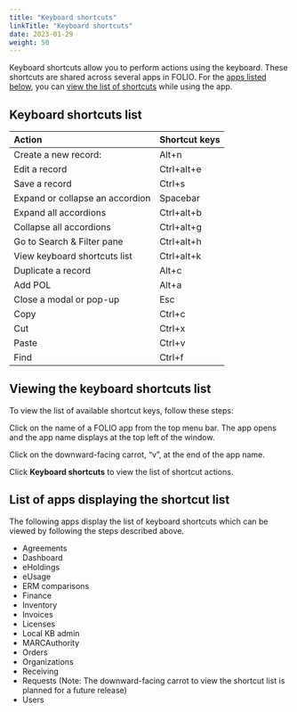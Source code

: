 ```yaml
---
title: "Keyboard shortcuts"
linkTitle: "Keyboard shortcuts"
date: 2023-01-29
weight: 50
---
```


Keyboard shortcuts allow you to perform actions using the keyboard.  These shortcuts are shared across several apps in FOLIO.  For the [apps listed below](#list-of-apps-displaying-the-shortcut-list), you can [view the list of shortcuts](#viewing-the-keyboard-shortcuts-list) while using the app.  

## Keyboard shortcuts list


| Action                           | Shortcut keys |
| :------------------------------- | :------------ |
| Create a new record:             | Alt+n         |
| Edit a record                    | Ctrl+alt+e    |
| Save a record                    | Ctrl+s        |
| Expand or collapse an accordion  | Spacebar      |
| Expand all accordions            | Ctrl+alt+b    |
| Collapse all accordions          | Ctrl+alt+g    |
| Go to Search & Filter pane       | Ctrl+alt+h    |
| View keyboard shortcuts list     | Ctrl+alt+k    |
| Duplicate a record               | Alt+c         |
| Add POL                          | Alt+a         |
| Close a modal or pop-up          | Esc           |
| Copy                             | Ctrl+c        |
| Cut                              | Ctrl+x        |
| Paste                            | Ctrl+v        |
| Find                             | Ctrl+f        |





## Viewing the keyboard shortcuts list 

To view the list of available shortcut keys, follow these steps:


Click on the name of a FOLIO app from the top menu bar.  The app opens and the app name displays at the top left of the window.


Click on the downward-facing carrot, “v”, at the end of the app name.  


Click **Keyboard shortcuts** to view the list of shortcut actions.


## List of apps displaying the shortcut list

The following apps display the list of keyboard shortcuts which can be viewed by following the steps described above.  

*   Agreements
*   Dashboard
*   eHoldings
*   eUsage
*   ERM comparisons
*   Finance
*   Inventory
*   Invoices
*   Licenses
*   Local KB admin
*   MARCAuthority
*   Orders
*   Organizations
*   Receiving
*   Requests (Note: The downward-facing carrot to view the shortcut list is planned for a future release)
*   Users

